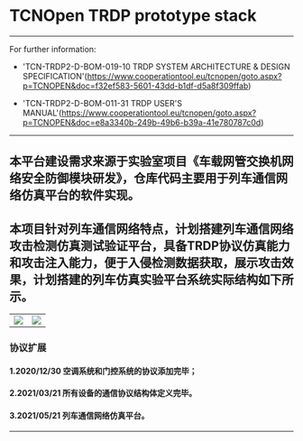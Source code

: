 # TCNOpen TRDP prototype stack

*******************************************************************************************************

For further information:

* 'TCN-TRDP2-D-BOM-019-10 TRDP SYSTEM ARCHITECTURE & DESIGN SPECIFICATION'(https://www.cooperationtool.eu/tcnopen/goto.aspx?p=TCNOPEN&doc=f32ef583-5601-43dd-b1df-d5a8f309ffab)

* 'TCN-TRDP2-D-BOM-011-31 TRDP USER'S MANUAL'(https://www.cooperationtool.eu/tcnopen/goto.aspx?p=TCNOPEN&doc=e8a3340b-249b-49b6-b39a-41e780787c0d)

*******************************************************************************************************

## 本平台建设需求来源于实验室项目《车载网管交换机网络安全防御模块研发》，仓库代码主要用于列车通信网络仿真平台的软件实现。
## 本项目针对列车通信网络特点，计划搭建列车通信网络攻击检测仿真测试验证平台，具备TRDP协议仿真能力和攻击注入能力，便于入侵检测数据获取，展示攻击效果，计划搭建的列车仿真实验平台系统实际结构如下所示。

<table>
    <tr>
        <td><center><img src="../notebook-cs/images/4.车载网管交换机/仿真平台结构框图.png"></center></td>
        <td><center><img src="../notebook-cs/images/4.车载网管交换机/仿真平台实体结构.png"></center></td>
    </tr>
</table>

### 协议扩展
#### 1.2020/12/30 空调系统和门控系统的协议添加完毕；
#### 2.2021/03/21 所有设备的通信协议结构体定义完毕。
#### 3.2021/05/21 列车通信网络仿真平台。







*******************************************************************************************************



